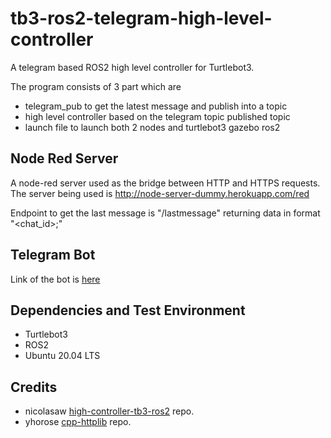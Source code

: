 # tb3-ros2-telegram-high-level-controller
A telegram based ROS2 high level controller for Turtlebot3. 


The program consists of 3 part which are
- telegram_pub to get the latest message and publish into a topic
- high level controller based on the telegram topic published topic
- launch file to launch both 2 nodes and turtlebot3 gazebo ros2


## Node Red Server
A node-red server used as the bridge between HTTP and HTTPS requests. The server being used is http://node-server-dummy.herokuapp.com/red

Endpoint to get the last message is "/lastmessage" returning data in format "<chat_id>;<text>"

## Telegram Bot 
Link of the bot is [here](https://t.me/ros2_tb3_bot)

## Dependencies and Test Environment
- Turtlebot3
- ROS2
- Ubuntu 20.04 LTS
  
##  Credits
- nicolasaw [high-controller-tb3-ros2](https://github.com/nicolasaw/high-controller-tb3-ros2) repo.
- yhorose [cpp-httplib](https://github.com/yhirose/cpp-httplib) repo.
